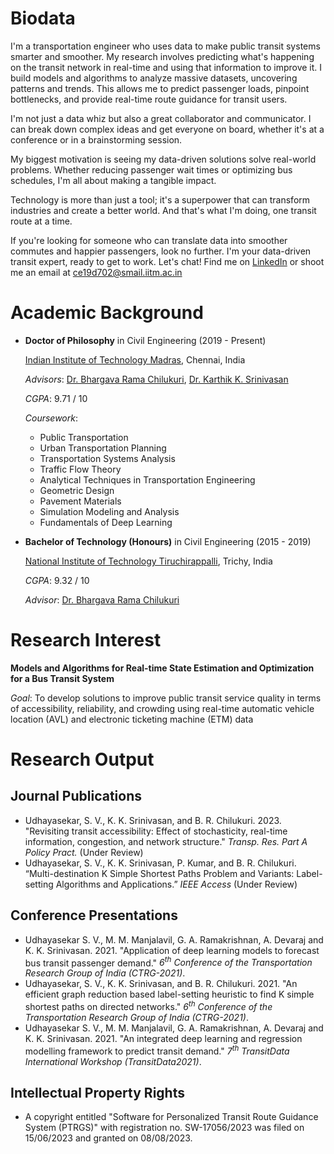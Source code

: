 # Biodata

I'm a transportation engineer who uses data to make public transit systems smarter and smoother. My research involves predicting what's happening on the transit network in real-time and using that information to improve it. I build models and algorithms to analyze massive datasets, uncovering patterns and trends. This allows me to predict passenger loads, pinpoint bottlenecks, and provide real-time route guidance for transit users.

I'm not just a data whiz but also a great collaborator and communicator. I can break down complex ideas and get everyone on board, whether it's at a conference or in a brainstorming session.

My biggest motivation is seeing my data-driven solutions solve real-world problems. Whether reducing passenger wait times or optimizing bus schedules, I'm all about making a tangible impact.

Technology is more than just a tool; it's a superpower that can transform industries and create a better world. And that's what I'm doing, one transit route at a time.

If you're looking for someone who can translate data into smoother commutes and happier passengers, look no further. I'm your data-driven transit expert, ready to get to work. Let's chat! Find me on [LinkedIn](https://www.linkedin.com/in/sethu-vinayagam-udhayasekar-622152184) or shoot me an email at ce19d702@smail.iitm.ac.in


# Academic Background

- **Doctor of Philosophy** in Civil Engineering (2019 - Present)

    [Indian Institute of Technology Madras](https://www.iitm.ac.in), Chennai, India
    
    _Advisors_: [Dr. Bhargava Rama Chilukuri](https://civil.iitm.ac.in/faculty/bhargava), [Dr. Karthik K. Srinivasan](https://civil.iitm.ac.in/faculty/karthikks)

    _CGPA_: 9.71 / 10
    
    _Coursework_:
    
    - Public Transportation
    - Urban Transportation Planning
    - Transportation Systems Analysis
    - Traffic Flow Theory
    - Analytical Techniques in Transportation Engineering
    - Geometric Design
    - Pavement Materials
    - Simulation Modeling and Analysis
    - Fundamentals of Deep Learning


- **Bachelor of Technology (Honours)** in Civil Engineering (2015 - 2019)

    [National Institute of Technology Tiruchirappalli](https://www.nitt.edu), Trichy, India

    _CGPA_: 9.32 / 10
    
    _Advisor_: [Dr. Bhargava Rama Chilukuri](https://civil.iitm.ac.in/faculty/bhargava)


# Research Interest

**Models and Algorithms for Real-time State Estimation and Optimization for a Bus Transit System**

_Goal_: To develop solutions to improve public transit service quality in terms of accessibility, reliability, and crowding using real-time automatic vehicle location (AVL) and electronic ticketing machine (ETM) data


# Research Output
## Journal Publications

- Udhayasekar, S. V., K. K. Srinivasan, and B. R. Chilukuri. 2023. "Revisiting transit accessibility: Effect of stochasticity, real-time information, congestion, and network structure." _Transp. Res. Part A Policy Pract._ (Under Review)
- Udhayasekar, S. V., K. K. Srinivasan, P. Kumar, and B. R. Chilukuri. “Multi-destination K Simple Shortest Paths Problem and Variants: Label-setting Algorithms and Applications.” _IEEE Access_ (Under Review)

## Conference Presentations

- Udhayasekar S. V., M. M. Manjalavil, G. A. Ramakrishnan, A. Devaraj and K. K. Srinivasan. 2021. "Application of deep learning models to forecast bus transit passenger demand." _6<sup>th</sup> Conference of the Transportation Research Group of India (CTRG-2021)_.
- Udhayasekar, S. V., K. K. Srinivasan, and B. R. Chilukuri. 2021. "An efficient graph reduction based label-setting heuristic to find K simple shortest paths on directed networks." _6<sup>th</sup> Conference of the Transportation Research Group of India (CTRG-2021)_.
- Udhayasekar S. V., M. M. Manjalavil, G. A. Ramakrishnan, A. Devaraj and K. K. Srinivasan. 2021. "An integrated deep learning and regression modelling framework to predict transit demand." _7<sup>th</sup> TransitData International Workshop (TransitData2021)_.


## Intellectual Property Rights

- A copyright entitled "Software for Personalized Transit Route Guidance System (PTRGS)" with registration no. SW-17056/2023 was filed on 15/06/2023 and granted on 08/08/2023.
